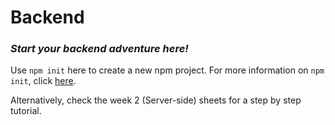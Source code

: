# Backend

### *Start your backend adventure here!*

Use `npm init` here to create a new npm project.
For more information on `npm init`, click [here](https://docs.npmjs.com/cli/v9/commands/npm-init).

Alternatively, check the week 2 (Server-side) sheets for a step by step tutorial.